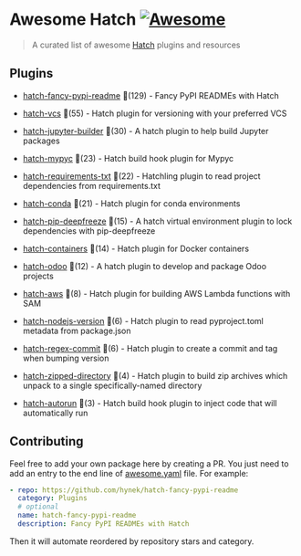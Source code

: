 # Awesome Hatch [![Awesome](https://awesome.re/badge-flat.svg)](https://github.com/sindresorhus/awesome)

> A curated list of awesome [Hatch](https://hatch.pypa.io/latest/) plugins and resources


## Plugins
  
- [hatch-fancy-pypi-readme](https://github.com/hynek/hatch-fancy-pypi-readme) 🌟(129) - Fancy PyPI READMEs with Hatch
  
- [hatch-vcs](https://github.com/ofek/hatch-vcs) 🌟(55) - Hatch plugin for versioning with your preferred VCS
  
- [hatch-jupyter-builder](https://github.com/jupyterlab/hatch-jupyter-builder) 🌟(30) - A hatch plugin to help build Jupyter packages
  
- [hatch-mypyc](https://github.com/ofek/hatch-mypyc) 🌟(23) - Hatch build hook plugin for Mypyc
  
- [hatch-requirements-txt](https://github.com/repo-helper/hatch-requirements-txt) 🌟(22) - Hatchling plugin to read project dependencies from requirements.txt
  
- [hatch-conda](https://github.com/OldGrumpyViking/hatch-conda) 🌟(21) - Hatch plugin for conda environments
  
- [hatch-pip-deepfreeze](https://github.com/sbidoul/hatch-pip-deepfreeze) 🌟(15) - A hatch virtual environment plugin to lock dependencies with pip-deepfreeze
  
- [hatch-containers](https://github.com/ofek/hatch-containers) 🌟(14) - Hatch plugin for Docker containers
  
- [hatch-odoo](https://github.com/acsone/hatch-odoo) 🌟(12) - A hatch plugin to develop and package Odoo projects
  
- [hatch-aws](https://github.com/aka-raccoon/hatch-aws) 🌟(8) - Hatch plugin for building AWS Lambda functions with SAM
  
- [hatch-nodejs-version](https://github.com/agoose77/hatch-nodejs-version) 🌟(6) - Hatch plugin to read pyproject.toml metadata from package.json
  
- [hatch-regex-commit](https://github.com/frankie567/hatch-regex-commit) 🌟(6) - Hatch plugin to create a commit and tag when bumping version
  
- [hatch-zipped-directory](https://github.com/dairiki/hatch-zipped-directory) 🌟(4) - Hatch plugin to build zip archives which unpack to a single specifically-named directory
  
- [hatch-autorun](https://github.com/ofek/hatch-autorun) 🌟(3) - Hatch build hook plugin to inject code that will automatically run
  


## Contributing

Feel free to add your own package here by creating a PR. You just need to add an entry to the end line of [awesome.yaml](./awesome.yaml) file.
For example:

```yaml
- repo: https://github.com/hynek/hatch-fancy-pypi-readme
  category: Plugins
  # optional
  name: hatch-fancy-pypi-readme
  description: Fancy PyPI READMEs with Hatch
```

Then it will automate reordered by repository stars and category.